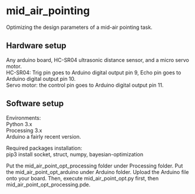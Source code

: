 # mid_air_pointing
Optimizing the design parameters of a mid-air pointing task. 

## Hardware setup
Any arduino board, HC-SR04 ultrasonic distance sensor, and a micro servo motor. <br>
HC-SR04: Trig pin goes to Arduino digital output pin 9, Echo pin goes to Arduino digital output pin 10. <br>
Servo motor: the control pin goes to Arduino digital output pin 11.<br>

## Software setup
Environments:<br>
Python 3.x <br> 
Processing 3.x <br>
Arduino a fairly recent version. <br>

Required packages installation: <br>
pip3 install socket, struct, numpy, bayesian-optimization<br>

Put the mid_air_point_opt_processing folder under Processing folder. Put the mid_air_point_opt_arduino under Arduino folder. Upload the Arduino file onto your board. Then, execute mid_air_point_opt.py first, then mid_air_point_opt_processing.pde. 
